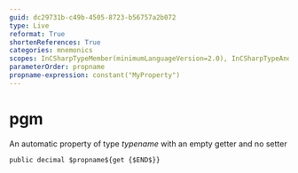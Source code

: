 ```yaml
---
guid: dc29731b-c49b-4505-8723-b56757a2b072
type: Live
reformat: True
shortenReferences: True
categories: mnemonics
scopes: InCSharpTypeMember(minimumLanguageVersion=2.0), InCSharpTypeAndNamespace(minimumLanguageVersion=2.0)
parameterOrder: propname
propname-expression: constant("MyProperty")
---
```


# pgm

An automatic property of type $typename$ with an empty getter and no setter

```
public decimal $propname${get {$END$}}
```
